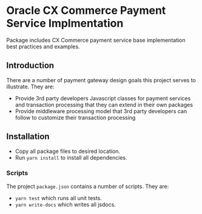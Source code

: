 # Oracle CX Commerce Payment Service Implmentation
Package includes CX Commerce payment service base implementation best practices and examples.

## Introduction
There are a number of payment gateway design goals this project serves to illustrate. They are:
- Provide 3rd party developers Javascript classes for payment services and transaction processing that they can extend in their own packages
- Provide middleware processing model that 3rd party developers can follow to customize their transaction processing

## Installation
- Copy all package files to desired location.
- Run `yarn install` to install all dependencies.

### Scripts

The project `package.json` contains a number of scripts. They are:

- `yarn test` which runs all unit tests. 
- `yarn write-docs` which writes all jsdocs.